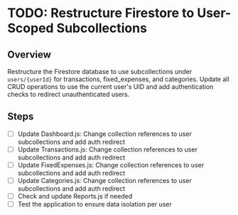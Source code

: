 # TODO: Restructure Firestore to User-Scoped Subcollections

## Overview

Restructure the Firestore database to use subcollections under `users/{userId}` for transactions, fixed_expenses, and categories. Update all CRUD operations to use the current user's UID and add authentication checks to redirect unauthenticated users.

## Steps

- [ ] Update Dashboard.js: Change collection references to user subcollections and add auth redirect
- [ ] Update Transactions.js: Change collection references to user subcollections and add auth redirect
- [ ] Update FixedExpenses.js: Change collection references to user subcollections and add auth redirect
- [ ] Update Categories.js: Change collection references to user subcollections and add auth redirect
- [ ] Check and update Reports.js if needed
- [ ] Test the application to ensure data isolation per user
